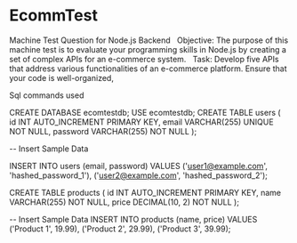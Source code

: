 # EcommTest
Machine Test Question for Node.js Backend   Objective: The purpose of this machine test is to evaluate your programming skills in Node.js by creating a set of complex APIs for an e-commerce system.   Task: Develop five APIs that address various functionalities of an e-commerce platform. Ensure that your code is well-organized,

Sql commands used 

CREATE DATABASE ecomtestdb;
USE ecomtestdb;
CREATE TABLE users (
    id INT AUTO_INCREMENT PRIMARY KEY,
    email VARCHAR(255) UNIQUE NOT NULL,
    password VARCHAR(255) NOT NULL
);

-- Insert Sample Data

INSERT INTO users (email, password) VALUES
('user1@example.com', 'hashed_password_1'),
('user2@example.com', 'hashed_password_2');

CREATE TABLE products (
    id INT AUTO_INCREMENT PRIMARY KEY,
    name VARCHAR(255) NOT NULL,
    price DECIMAL(10, 2) NOT NULL
);

-- Insert Sample Data
INSERT INTO products (name, price) VALUES
('Product 1', 19.99),
('Product 2', 29.99),
('Product 3', 39.99);

